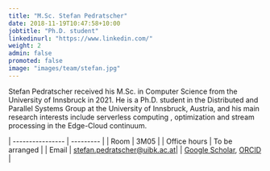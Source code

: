 ```yaml
---
title: "M.Sc. Stefan Pedratscher"
date: 2018-11-19T10:47:58+10:00
jobtitle: "Ph.D. student"
linkedinurl: "https://www.linkedin.com/"
weight: 2
admin: false
promoted: false
image: "images/team/stefan.jpg"
---
```


Stefan Pedratscher received his M.Sc. in Computer Science from the University of Innsbruck in 2021. He is a Ph.D. student in the Distributed and Parallel Systems Group at the University of Innsbruck, Austria, and his main research interests include serverless computing , optimization and stream processing in the Edge-Cloud continuum.

| ----------------  | --------- | 
| Room              | 3M05      | 
| Office hours      | To be arranged |
| Email             | [stefan.pedratscher@uibk.ac.at](mailto:stefan.pedratscher@uibk.ac.at)| 
| [Google Scholar](https://scholar.google.com/citations?user=yN7abS0AAAAJ&hl=en), [ORCID](https://orcid.org/0000-0002-6164-880X) | 